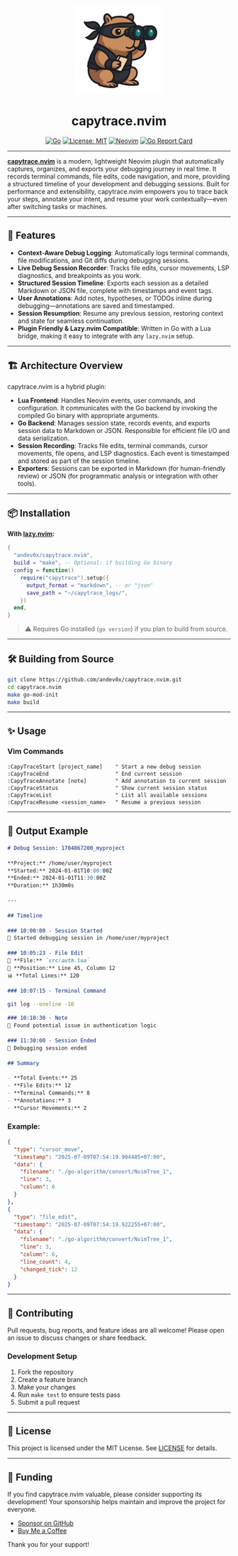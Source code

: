 <div align="center">
  <img src="assets/img/capytrace.gif" alt="Capytrace Logo" width="200"/>

# capytrace.nvim

[![Go](https://img.shields.io/badge/Go-%3E=1.18-blue?logo=go)](https://golang.org/) [![License: MIT](https://img.shields.io/badge/License-MIT-green.svg)](LICENSE) [![Neovim](https://img.shields.io/badge/Neovim-%3E=0.9.0-blueviolet?logo=neovim)](https://neovim.io/)
[![Go Report Card](https://goreportcard.com/badge/github.com/andev0x/capytrace.nvim)](https://goreportcard.com/report/github.com/andev0x/capytrace.nvim)
</div>

---

**[capytrace.nvim](https://github.com/andev0x/capytrace.nvim.git)** is a modern, lightweight Neovim plugin that automatically captures, organizes, and exports your debugging journey in real time. It records terminal commands, file edits, code navigation, and more, providing a structured timeline of your development and debugging sessions. Built for performance and extensibility, capytrace.nvim empowers you to trace back your steps, annotate your intent, and resume your work contextually—even after switching tasks or machines.

---

## 🚀 Features

- **Context-Aware Debug Logging**: Automatically logs terminal commands, file modifications, and Git diffs during debugging sessions.
- **Live Debug Session Recorder**: Tracks file edits, cursor movements, LSP diagnostics, and breakpoints as you work.
- **Structured Session Timeline**: Exports each session as a detailed Markdown or JSON file, complete with timestamps and event tags.
- **User Annotations**: Add notes, hypotheses, or TODOs inline during debugging—annotations are saved and timestamped.
- **Session Resumption**: Resume any previous session, restoring context and state for seamless continuation.
- **Plugin Friendly & Lazy.nvim Compatible**: Written in Go with a Lua bridge, making it easy to integrate with any `lazy.nvim` setup.

---

## 🏗️ Architecture Overview

capytrace.nvim is a hybrid plugin:
- **Lua Frontend**: Handles Neovim events, user commands, and configuration. It communicates with the Go backend by invoking the compiled Go binary with appropriate arguments.
- **Go Backend**: Manages session state, records events, and exports session data to Markdown or JSON. Responsible for efficient file I/O and data serialization.
- **Session Recording**: Tracks file edits, terminal commands, cursor movements, file opens, and LSP diagnostics. Each event is timestamped and stored as part of the session timeline.
- **Exporters**: Sessions can be exported in Markdown (for human-friendly review) or JSON (for programmatic analysis or integration with other tools).

---

## 📦 Installation

**With [lazy.nvim](https://github.com/folke/lazy.nvim):**

```lua
{
  "andev0x/capytrace.nvim",
  build = "make", -- Optional: if building Go binary
  config = function()
    require("capytrace").setup({
      output_format = "markdown", -- or "json"
      save_path = "~/capytrace_logs/",
    })
  end,
}
```

> ⚠️ Requires Go installed (`go version`) if you plan to build from source.

---

## 🛠️ Building from Source

```bash
git clone https://github.com/andev0x/capytrace.nvim.git
cd capytrace.nvim
make go-mod-init
make build
```

---

## ✨ Usage

### Vim Commands

```vim
:CapyTraceStart [project_name]    " Start a new debug session
:CapyTraceEnd                     " End current session
:CapyTraceAnnotate [note]         " Add annotation to current session
:CapyTraceStatus                  " Show current session status
:CapyTraceList                    " List all available sessions
:CapyTraceResume <session_name>   " Resume a previous session
```

---

## 📁 Output Example

```markdown
# Debug Session: 1704067200_myproject

**Project:** /home/user/myproject
**Started:** 2024-01-01T10:00:00Z
**Ended:** 2024-01-01T11:30:00Z
**Duration:** 1h30m0s

---

## Timeline

### 10:00:00 - Session Started
🚀 Started debugging session in /home/user/myproject

### 10:05:23 - File Edit
📄 **File:** `src/auth.lua`
📍 **Position:** Line 45, Column 12
📊 **Total Lines:** 120

### 10:07:15 - Terminal Command
```

```bash
git log --oneline -10
```

```markdown
### 10:10:30 - Note
📝 Found potential issue in authentication logic

### 11:30:00 - Session Ended
🏁 Debugging session ended

## Summary

- **Total Events:** 25
- **File Edits:** 12
- **Terminal Commands:** 8
- **Annotations:** 3
- **Cursor Movements:** 2
```

### Example:
```json
{
  "type": "cursor_move",
  "timestamp": "2025-07-09T07:54:19.904485+07:00",
  "data": {
    "filename": "./go-algorithm/convert/NvimTree_1",
    "line": 3,
    "column": 6
  }
},
{
  "type": "file_edit",
  "timestamp": "2025-07-09T07:54:19.922255+07:00",
  "data": {
    "filename": "./go-algorithm/convert/NvimTree_1",
    "line": 3,
    "column": 6,
    "line_count": 4,
    "changed_tick": 12
  }
}
```

---

## 🤝 Contributing

Pull requests, bug reports, and feature ideas are all welcome! Please open an issue to discuss changes or share feedback.

### Development Setup

1. Fork the repository
2. Create a feature branch
3. Make your changes
4. Run `make test` to ensure tests pass
5. Submit a pull request

---

## 📜 License

This project is licensed under the MIT License. See [LICENSE](LICENSE) for details.

---

## 💖 Funding

If you find capytrace.nvim valuable, please consider supporting its development! Your sponsorship helps maintain and improve the project for everyone.

- [Sponsor on GitHub](https://github.com/sponsors/andev0x)
- [Buy Me a Coffee](https://www.buymeacoffee.com/anvndev)

Thank you for your support!
